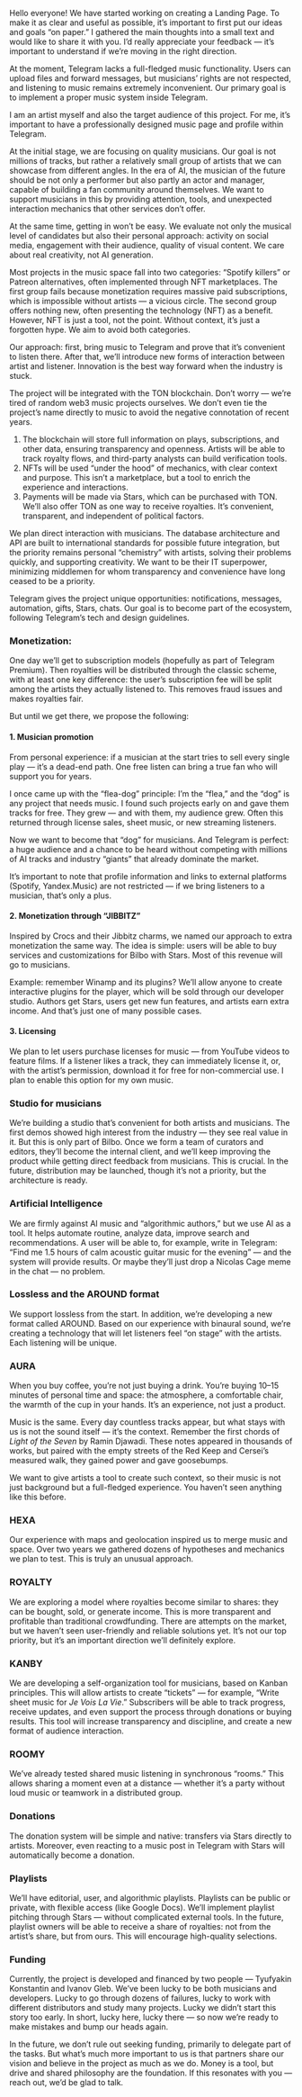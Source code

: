Hello everyone! We have started working on creating a Landing Page. To make it as clear and useful as possible, it’s important to first put our ideas and goals “on paper.” I gathered the main thoughts into a small text and would like to share it with you. I’d really appreciate your feedback — it’s important to understand if we’re moving in the right direction.


At the moment, Telegram lacks a full-fledged music functionality. Users can upload files and forward messages, but musicians’ rights are not respected, and listening to music remains extremely inconvenient. Our primary goal is to implement a proper music system inside Telegram.

I am an artist myself and also the target audience of this project. For me, it’s important to have a professionally designed music page and profile within Telegram.

At the initial stage, we are focusing on quality musicians. Our goal is not millions of tracks, but rather a relatively small group of artists that we can showcase from different angles. In the era of AI, the musician of the future should be not only a performer but also partly an actor and manager, capable of building a fan community around themselves. We want to support musicians in this by providing attention, tools, and unexpected interaction mechanics that other services don’t offer.

At the same time, getting in won’t be easy. We evaluate not only the musical level of candidates but also their personal approach: activity on social media, engagement with their audience, quality of visual content. We care about real creativity, not AI generation.

Most projects in the music space fall into two categories: “Spotify killers” or Patreon alternatives, often implemented through NFT marketplaces. The first group fails because monetization requires massive paid subscriptions, which is impossible without artists — a vicious circle. The second group offers nothing new, often presenting the technology (NFT) as a benefit. However, NFT is just a tool, not the point. Without context, it’s just a forgotten hype. We aim to avoid both categories.

Our approach: first, bring music to Telegram and prove that it’s convenient to listen there. After that, we’ll introduce new forms of interaction between artist and listener. Innovation is the best way forward when the industry is stuck.

The project will be integrated with the TON blockchain. Don’t worry — we’re tired of random web3 music projects ourselves. We don’t even tie the project’s name directly to music to avoid the negative connotation of recent years.

1. The blockchain will store full information on plays, subscriptions, and other data, ensuring transparency and openness. Artists will be able to track royalty flows, and third-party analysts can build verification tools.  
2. NFTs will be used “under the hood” of mechanics, with clear context and purpose. This isn’t a marketplace, but a tool to enrich the experience and interactions.  
3. Payments will be made via Stars, which can be purchased with TON. We’ll also offer TON as one way to receive royalties. It’s convenient, transparent, and independent of political factors.  

We plan direct interaction with musicians. The database architecture and API are built to international standards for possible future integration, but the priority remains personal “chemistry” with artists, solving their problems quickly, and supporting creativity. We want to be their IT superpower, minimizing middlemen for whom transparency and convenience have long ceased to be a priority.

Telegram gives the project unique opportunities: notifications, messages, automation, gifts, Stars, chats. Our goal is to become part of the ecosystem, following Telegram’s tech and design guidelines.


### Monetization:

One day we’ll get to subscription models (hopefully as part of Telegram Premium). Then royalties will be distributed through the classic scheme, with at least one key difference: the user’s subscription fee will be split among the artists they actually listened to. This removes fraud issues and makes royalties fair.

But until we get there, we propose the following:

#### 1. Musician promotion
From personal experience: if a musician at the start tries to sell every single play — it’s a dead-end path. One free listen can bring a true fan who will support you for years.  

I once came up with the “flea-dog” principle: I’m the “flea,” and the “dog” is any project that needs music. I found such projects early on and gave them tracks for free. They grew — and with them, my audience grew. Often this returned through license sales, sheet music, or new streaming listeners.  

Now we want to become that “dog” for musicians. And Telegram is perfect: a huge audience and a chance to be heard without competing with millions of AI tracks and industry “giants” that already dominate the market.  

It’s important to note that profile information and links to external platforms (Spotify, Yandex.Music) are not restricted — if we bring listeners to a musician, that’s only a plus.  

#### 2. Monetization through “JIBBITZ”
Inspired by Crocs and their Jibbitz charms, we named our approach to extra monetization the same way. The idea is simple: users will be able to buy services and customizations for Bilbo with Stars. Most of this revenue will go to musicians.  

Example: remember Winamp and its plugins? We’ll allow anyone to create interactive plugins for the player, which will be sold through our developer studio. Authors get Stars, users get new fun features, and artists earn extra income. And that’s just one of many possible cases.  

#### 3. Licensing
We plan to let users purchase licenses for music — from YouTube videos to feature films. If a listener likes a track, they can immediately license it, or, with the artist’s permission, download it for free for non-commercial use. I plan to enable this option for my own music.


### Studio for musicians
We’re building a studio that’s convenient for both artists and musicians. The first demos showed high interest from the industry — they see real value in it. But this is only part of Bilbo. Once we form a team of curators and editors, they’ll become the internal client, and we’ll keep improving the product while getting direct feedback from musicians. This is crucial. In the future, distribution may be launched, though it’s not a priority, but the architecture is ready.


### Artificial Intelligence
We are firmly against AI music and “algorithmic authors,” but we use AI as a tool. It helps automate routine, analyze data, improve search and recommendations. A user will be able to, for example, write in Telegram: “Find me 1.5 hours of calm acoustic guitar music for the evening” — and the system will provide results. Or maybe they’ll just drop a Nicolas Cage meme in the chat — no problem.  


### Lossless and the AROUND format
We support lossless from the start. In addition, we’re developing a new format called AROUND. Based on our experience with binaural sound, we’re creating a technology that will let listeners feel “on stage” with the artists. Each listening will be unique.


### AURA
When you buy coffee, you’re not just buying a drink. You’re buying 10–15 minutes of personal time and space: the atmosphere, a comfortable chair, the warmth of the cup in your hands. It’s an experience, not just a product.  

Music is the same. Every day countless tracks appear, but what stays with us is not the sound itself — it’s the context. Remember the first chords of *Light of the Seven* by Ramin Djawadi. These notes appeared in thousands of works, but paired with the empty streets of the Red Keep and Cersei’s measured walk, they gained power and gave goosebumps.  

We want to give artists a tool to create such context, so their music is not just background but a full-fledged experience. You haven’t seen anything like this before.  


### HEXA
Our experience with maps and geolocation inspired us to merge music and space. Over two years we gathered dozens of hypotheses and mechanics we plan to test. This is truly an unusual approach.


### ROYALTY
We are exploring a model where royalties become similar to shares: they can be bought, sold, or generate income. This is more transparent and profitable than traditional crowdfunding. There are attempts on the market, but we haven’t seen user-friendly and reliable solutions yet. It’s not our top priority, but it’s an important direction we’ll definitely explore.


### KANBY
We are developing a self-organization tool for musicians, based on Kanban principles. This will allow artists to create “tickets” — for example, “Write sheet music for *Je Vois La Vie*.” Subscribers will be able to track progress, receive updates, and even support the process through donations or buying results. This tool will increase transparency and discipline, and create a new format of audience interaction.


### ROOMY
We’ve already tested shared music listening in synchronous “rooms.” This allows sharing a moment even at a distance — whether it’s a party without loud music or teamwork in a distributed group.


### Donations
The donation system will be simple and native: transfers via Stars directly to artists. Moreover, even reacting to a music post in Telegram with Stars will automatically become a donation.


### Playlists
We’ll have editorial, user, and algorithmic playlists. Playlists can be public or private, with flexible access (like Google Docs). We’ll implement playlist pitching through Stars — without complicated external tools. In the future, playlist owners will be able to receive a share of royalties: not from the artist’s share, but from ours. This will encourage high-quality selections.


### Funding
Currently, the project is developed and financed by two people — Tyufyakin Konstantin and Ivanov Gleb. We’ve been lucky to be both musicians and developers. Lucky to go through dozens of failures, lucky to work with different distributors and study many projects. Lucky we didn’t start this story too early. In short, lucky here, lucky there — so now we’re ready to make mistakes and bump our heads again.  

In the future, we don’t rule out seeking funding, primarily to delegate part of the tasks. But what’s much more important to us is that partners share our vision and believe in the project as much as we do. Money is a tool, but drive and shared philosophy are the foundation. If this resonates with you — reach out, we’d be glad to talk.
